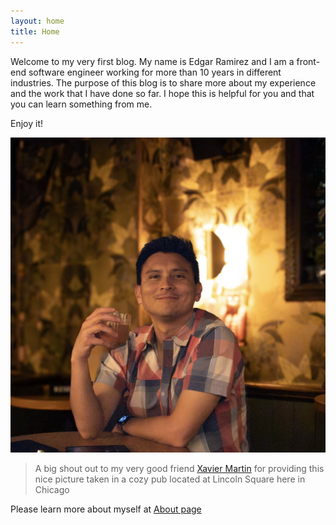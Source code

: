 ```yaml
---
layout: home
title: Home
---
```


Welcome to my very first blog. My name is Edgar Ramirez and I am a front-end software engineer working for more than 10 years in different industries. The purpose of this blog is to share more about my experience and the work that I have done so far. I hope this is helpful for you and that you can learn something from me.

Enjoy it!

![My picture](assets/headshot.jpg)

> A big shout out to my very good friend [Xavier Martin][xavier-martin] for providing this nice picture taken in a cozy pub located at Lincoln Square here in Chicago

Please learn more about myself at [About page](/blog/about/)

[xavier-martin]: https://www.instagram.com/vf.visuals/
